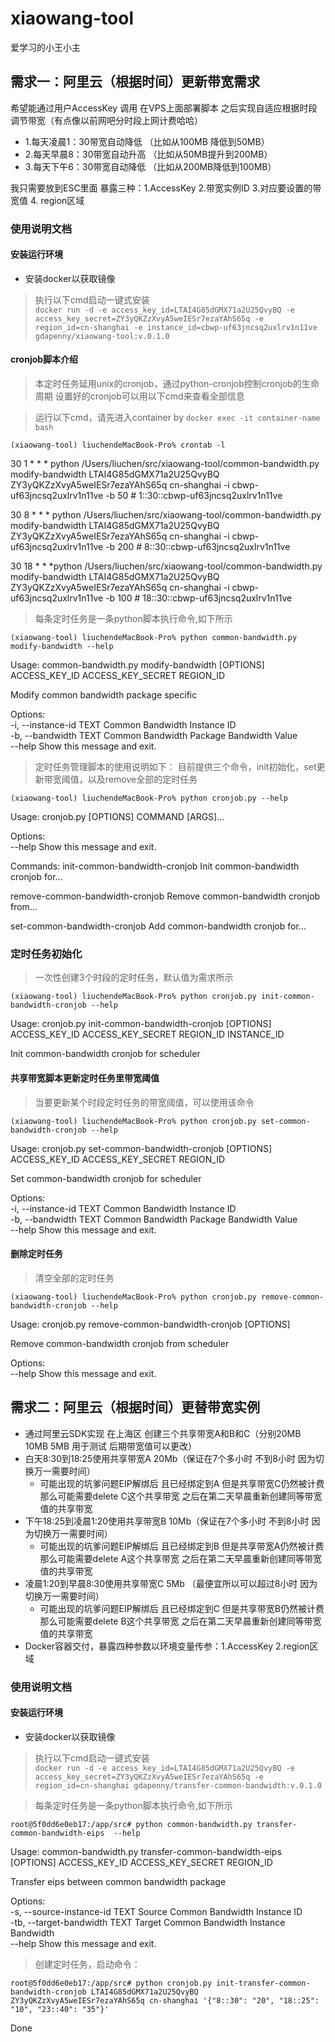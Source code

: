 # xiaowang-tool
 爱学习的小王小主
## 需求一：阿里云（根据时间）更新带宽需求
> 
希望能通过用户AccessKey 调用 在VPS上面部署脚本 之后实现自适应根据时段调节带宽（有点像以前网吧分时段上网计费哈哈）

- 1.每天凌晨1：30带宽自动降低 （比如从100MB 降低到50MB）
- 2.每天早晨8：30带宽自动升高 （比如从50MB提升到200MB）
- 3.每天下午6：30带宽自动降低  （比如从200MB降低到100MB）


我只需要放到ESC里面 暴露三种：1.AccessKey 2.带宽实例ID 3.对应要设置的带宽值 4. region区域

### 使用说明文档
#### 安装运行环境
- 安装docker以获取镜像
> 执行以下cmd启动一键式安装<br>
`docker run -d -e access_key_id=LTAI4G85dGMX71a2U25QvyBQ -e access_key_secret=ZY3yQKZzXvyA5weIESr7ezaYAhS65q -e region_id=cn-shanghai -e instance_id=cbwp-uf63jncsq2uxlrv1n11ve gdapenny/xiaowang-tool:v.0.1.0`


#### cronjob脚本介绍
> 本定时任务延用unix的cronjob，通过python-cronjob控制cronjob的生命周期
> 设置好的cronjob可以用以下cmd来查看全部信息

> 运行以下cmd，请先进入container by `docker exec -it container-name bash` <br>

`(xiaowang-tool) liuchendeMacBook-Pro% crontab -l`

30 1 * * * python /Users/liuchen/src/xiaowang-tool/common-bandwidth.py modify-bandwidth LTAI4G85dGMX71a2U25QvyBQ ZY3yQKZzXvyA5weIESr7ezaYAhS65q cn-shanghai -i cbwp-uf63jncsq2uxlrv1n11ve -b 50 # 1::30::cbwp-uf63jncsq2uxlrv1n11ve

30 8 * * * python /Users/liuchen/src/xiaowang-tool/common-bandwidth.py modify-bandwidth LTAI4G85dGMX71a2U25QvyBQ ZY3yQKZzXvyA5weIESr7ezaYAhS65q cn-shanghai -i cbwp-uf63jncsq2uxlrv1n11ve -b 200 # 8::30::cbwp-uf63jncsq2uxlrv1n11ve

30 18 * * *python /Users/liuchen/src/xiaowang-tool/common-bandwidth.py modify-bandwidth LTAI4G85dGMX71a2U25QvyBQ ZY3yQKZzXvyA5weIESr7ezaYAhS65q cn-shanghai -i cbwp-uf63jncsq2uxlrv1n11ve -b 100 # 18::30::cbwp-uf63jncsq2uxlrv1n11ve


> 每条定时任务是一条python脚本执行命令,如下所示

`(xiaowang-tool) liuchendeMacBook-Pro% python common-bandwidth.py modify-bandwidth --help`

Usage: common-bandwidth.py modify-bandwidth [OPTIONS] ACCESS_KEY_ID
                                            ACCESS_KEY_SECRET REGION_ID<br>

  Modify common bandwidth package specific<br>

Options:<br>
  -i, --instance-id TEXT  Common Bandwidth Instance ID<br>
  -b, --bandwidth TEXT    Common Bandwidth Package Bandwidth Value<br>
  --help                  Show this message and exit.<br>


>定时任务管理脚本的使用说明如下：
>目前提供三个命令，init初始化，set更新带宽阈值，以及remove全部的定时任务

`(xiaowang-tool) liuchendeMacBook-Pro% python cronjob.py --help` 

Usage: cronjob.py [OPTIONS] COMMAND [ARGS]...<br>

Options:<br>
  --help  Show this message and exit.<br>

Commands:
  init-common-bandwidth-cronjob   Init common-bandwidth cronjob for...
  
  remove-common-bandwidth-cronjob Remove common-bandwidth cronjob from...
  
  set-common-bandwidth-cronjob    Add common-bandwidth cronjob for...

### 定时任务初始化
>一次性创建3个时段的定时任务，默认值为需求所示

`(xiaowang-tool) liuchendeMacBook-Pro% python cronjob.py init-common-bandwidth-cronjob --help`

Usage: cronjob.py init-common-bandwidth-cronjob [OPTIONS] ACCESS_KEY_ID
                                                ACCESS_KEY_SECRET REGION_ID INSTANCE_ID<br>

  Init common-bandwidth cronjob for scheduler<br>



#### 共享带宽脚本更新定时任务里带宽阈值
> 当要更新某个时段定时任务的带宽阈值，可以使用该命令

`(xiaowang-tool) liuchendeMacBook-Pro% python cronjob.py set-common-bandwidth-cronjob --help`

Usage: cronjob.py set-common-bandwidth-cronjob [OPTIONS] ACCESS_KEY_ID
                                               ACCESS_KEY_SECRET REGION_ID<br>

  Set common-bandwidth cronjob for scheduler<br>

Options: <br>
  -i, --instance-id TEXT  Common Bandwidth Instance ID <br>
  -b, --bandwidth TEXT    Common Bandwidth Package Bandwidth Value <br>
  --help                  Show this message and exit. <br>


#### 删除定时任务
> 清空全部的定时任务

`(xiaowang-tool) liuchendeMacBook-Pro% python cronjob.py remove-common-bandwidth-cronjob --help`

Usage: cronjob.py remove-common-bandwidth-cronjob [OPTIONS]

  Remove common-bandwidth cronjob from scheduler

Options: <br>
  --help  Show this message and exit. <br>

## 需求二：阿里云（根据时间）更替带宽实例
- 通过阿里云SDK实现 在上海区 创建三个共享带宽A和B和C（分别20MB 10MB 5MB 用于测试 后期带宽值可以更改）<br>
- 白天8:30到18:25使用共享带宽A 20Mb（保证在7个多小时 不到8小时 因为切换万一需要时间）
    - 可能出现的坑爹问题EIP解绑后 且已经绑定到A 但是共享带宽C仍然被计费 那么可能需要delete C这个共享带宽 之后在第二天早晨重新创建同等带宽值的共享带宽
- 下午18:25到凌晨1:20使用共享带宽B 10Mb（保证在7个多小时 不到8小时 因为切换万一需要时间）
    - 可能出现的坑爹问题EIP解绑后 且已经绑定到B 但是共享带宽A仍然被计费 那么可能需要delete A这个共享带宽 之后在第二天早晨重新创建同等带宽值的共享带宽
- 凌晨1:20到早晨8:30使用共享带宽C 5Mb （最便宜所以可以超过8小时 因为切换万一需要时间）
    - 可能出现的坑爹问题EIP解绑后 且已经绑定到C 但是共享带宽B仍然被计费 那么可能需要delete B这个共享带宽 之后在第二天早晨重新创建同等带宽值的共享带宽
- Docker容器交付，暴露四种参数以环境变量传参：1.AccessKey 2.region区域 

### 使用说明文档
#### 安装运行环境
- 安装docker以获取镜像
> 执行以下cmd启动一键式安装<br>
`docker run -d -e access_key_id=LTAI4G85dGMX71a2U25QvyBQ -e access_key_secret=ZY3yQKZzXvyA5weIESr7ezaYAhS65q -e region_id=cn-shanghai gdapenny/transfer-common-bandwidth:v.0.1.0`

> 每条定时任务是一条python脚本执行命令,如下所示

`root@5f0dd6e0eb17:/app/src# python common-bandwidth.py transfer-common-bandwidth-eips  --help`

Usage: common-bandwidth.py transfer-common-bandwidth-eips [OPTIONS]
                                                          ACCESS_KEY_ID
                                                          ACCESS_KEY_SECRET
                                                          REGION_ID

  Transfer eips between common bandwidth package

Options:<br>
  -s, --source-instance-id TEXT  Source Common Bandwidth Instance ID<br>
  -tb, --target-bandwidth TEXT   Target Common Bandwidth Instance Bandwidth<br>
  --help                         Show this message and exit.<br>

> 创建定时任务，启动命令：

`root@5f0dd6e0eb17:/app/src# python cronjob.py init-transfer-common-bandwidth-cronjob LTAI4G85dGMX71a2U25QvyBQ ZY3yQKZzXvyA5weIESr7ezaYAhS65q cn-shanghai '{"8::30": "20", "18::25": "10", "23::40": "35"}'`

Done
